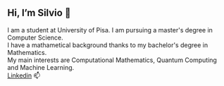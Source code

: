 ## Hi, I’m Silvio 👋
I am a student at University of Pisa. I am pursuing a master's degree in Computer Science. \
I have a mathametical background thanks to my bachelor's degree in Mathematics. \
My main interests are Computational Mathematics, Quantum Computing and Machine Learning. \
[Linkedin](https://www.linkedin.com/in/silvio-martinico-434285221) 📫 


<!---
SilvioM97/SilvioM97 is a ✨ special ✨ repository because its `README.md` (this file) appears on your GitHub profile.
You can click the Preview link to take a look at your changes.
--->
